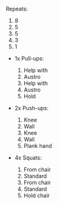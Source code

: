 Repeats:
1. 8
2. 5
3. 5
4. 3
5. 1  

- 1x Pull-ups:
	1. Help with    
	2. Austro    
	3. Help with    
	4. Austro    
	5. Hold  

- 2x Push-ups:
	1. Knee    
	2. Wall    
	3. Knee    
	4. Wall    
	5. Plank hand  

- 4x Squats:
	1. From chair    
	2. Standard    
	3. From chair    
	4. Standard    
	5. Hold chair
